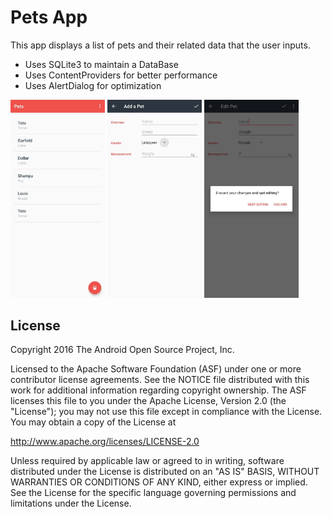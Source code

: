 Pets App
===================================

This app displays a list of pets and their related data that the user inputs.
- Uses SQLite3 to maintain a DataBase
- Uses ContentProviders for better performance
- Uses AlertDialog for optimization


<img src="assets/Pets_1.jpg" width="30%"/>      <img src="assets/Pets_2.jpg" width="30%"/>     <img src="assets/Pets_3.jpg" width="30%"/>

License
-------

Copyright 2016 The Android Open Source Project, Inc.

Licensed to the Apache Software Foundation (ASF) under one or more contributor
license agreements.  See the NOTICE file distributed with this work for
additional information regarding copyright ownership.  The ASF licenses this
file to you under the Apache License, Version 2.0 (the "License"); you may not
use this file except in compliance with the License.  You may obtain a copy of
the License at

http://www.apache.org/licenses/LICENSE-2.0

Unless required by applicable law or agreed to in writing, software
distributed under the License is distributed on an "AS IS" BASIS, WITHOUT
WARRANTIES OR CONDITIONS OF ANY KIND, either express or implied.  See the
License for the specific language governing permissions and limitations under
the License.

